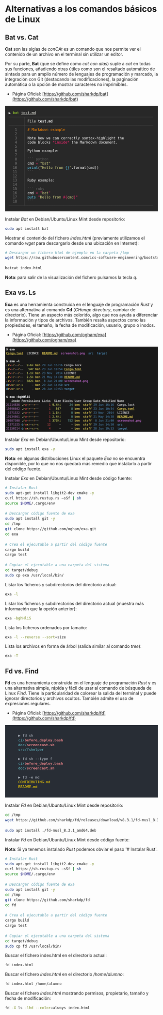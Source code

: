 # Alternativas a los comandos básicos de Linux

## Bat vs. Cat

**Cat** son las siglas de _conCAt_ es un comando que nos permite ver el contenido de un archivo en el terminal sin utilizar un editor.

Por su parte, **Bat** (que se define como _cat con alas_) suple a _cat_ en todas sus funciones, añadiendo otras útiles como son el resaltado automático de sintaxis para un amplio número de lenguajes de programación y marcado, la integración con Git (destacando las modificaciones), la paginación automática o la opción de mostrar caracteres no imprimibles.

* Página Oficial: [https://github.com/sharkdp/bat](https://github.com/sharkdp/bat) 

![bat01][bat01]

Instalar _Bat_ en Debian/Ubuntu/Linux Mint desde repositorio:

```bash
sudo apt install bat
```

Mostrar el contenido del fichero _index.html_ (previamente utilizamos el comando _wget_ para descargarlo desde una ubicación en Internet):

```bash
# Descargar un fichero html de ejemplo en la carpeta /tmp
wget https://raw.githubusercontent.com/ics-software-engineering/bootstrap-example-intro/master/index.html

batcat index.html
```

**Nota**: para salir de la visualización del fichero pulsamos la tecla _q_.

## Exa vs. Ls

**Exa** es una herramienta construida en el lenguaje de programación _Rust_ y es una alternativa al comando **Cd** (_CHange directory_, cambiar de directorio). Tiene un aspecto más colorido, algo que nos ayuda a diferenciar la información y tipos de archivos. También resalta aspectos como las propiedades, el tamaño, la fecha de modificación, usuario, grupo o inodos.

* Página Oficial: [https://github.com/ogham/exa](https://github.com/ogham/exa) 

![exa01][exa01]

Instalar _Exa_ en Debian/Ubuntu/Linux Mint desde repositorio:

```bash
sudo apt install exa -y
```

**Nota**: en algunas distribuciones Linux el paquete _Exa_ no se encuentra disponible, por lo que no nos quedará más remedio que instalarlo a partir del código fuente.

Instalar _Exa_ en Debian/Ubuntu/Linux Mint desde código fuente:

```bash
# Instalar Rust
sudo apt-get install libgit2-dev cmake -y
curl https://sh.rustup.rs –sSf | sh
source $HOME/.cargo/env

# Descargar código fuente de exa
sudo apt install git -y
cd /tmp
git clone https://github.com/ogham/exa.git
cd exa

# Crea el ejecutable a partir del código fuente
cargo build
cargo test

# Copiar el ejecutable a una carpeta del sistema
cd target/debug
sudo cp exa /usr/local/bin/
```

Listar los ficheros y subdirectorios del directorio actual:

```bash
exa -l
```

Listar los ficheros y subdirectorios del directorio actual (muestra más información que la opción anterior):

```bash
exa -bghHliS
```

Lista los ficheros ordenados por tamaño:

```bash
exa -l --reverse --sort=size
```

Lista los archivos en forma de árbol (salida similar al comando _tree_):

```bash
exa -T
```

## Fd vs. Find

**Fd** es una herramienta construida en el lenguaje de programación _Rust_ y es una alternativa simple, rápida y fácil de usar al comando de búsqueda de Linux _Find_. Tiene la particularidad de colorear la salida del terminal y puede ignorar directorios y archivos ocultos. También admite el uso de expresiones regulares.

* Página Oficial: [https://github.com/sharkdp/fd](https://github.com/sharkdp/fd)

![fd01][fd01]

Instalar _Fd_ en Debian/Ubuntu/Linux Mint desde repositorio:

```bash
cd /tmp
wget https://github.com/sharkdp/fd/releases/download/v8.3.1/fd-musl_8.3.1_amd64.deb

sudo apt install ./fd-musl_8.3.1_amd64.deb
```

Instalar _Fd_ en Debian/Ubuntu/Linux Mint desde código fuente:

**Nota**: Si ya tenemos instalado _Rust_ podemos obviar el paso '# Instalar Rust'.

```bash
# Instalar Rust
sudo apt-get install libgit2-dev cmake -y
curl https://sh.rustup.rs –sSf | sh
source $HOME/.cargo/env

# Descargar código fuente de exa
sudo apt install git -y
cd /tmp
git clone https://github.com/sharkdp/fd
cd fd

# Crea el ejecutable a partir del código fuente
cargo build
cargo test

# Copiar el ejecutable a una carpeta del sistema
cd target/debug
sudo cp fd /usr/local/bin/
```


Buscar el fichero index.html en el directorio actual:

```bash
fd index.html
```

Buscar el fichero _index.html_ en el directorio _/home/alumno_:

```bash
fd index.html /home/alumno
```

Buscar el fichero _index.html_ mostrando permisos, propietario, tamaño y fecha de modificación:

```bash
fd -X ls -lhd --color=always index.html
```

[bat01]: ./img/bat01.png "Bat - Alternativa al comando Cat"
[exa01]: ./img/exa01.png "Exa - Alternativa al comando Ls"
[fd01]: ./img/fd01.png "Fd - Alternativa al comando Find"